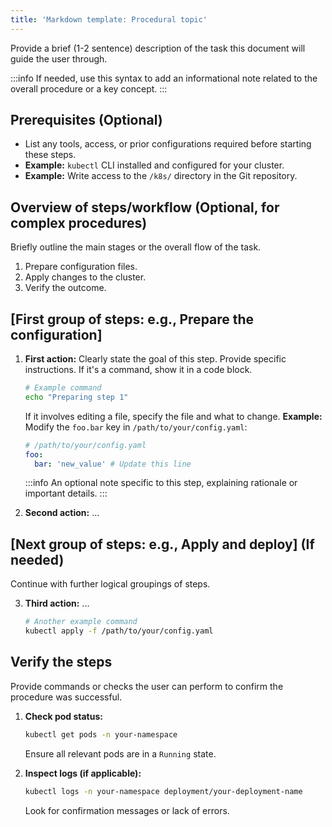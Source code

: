 ```yaml
---
title: 'Markdown template: Procedural topic'
---
```


Provide a brief (1-2 sentence) description of the task this document will guide the user through.

:::info If needed, use this syntax to add an informational note related to the overall procedure or a key concept. :::

## Prerequisites (Optional)

- List any tools, access, or prior configurations required before starting these steps.
- **Example:** `kubectl` CLI installed and configured for your cluster.
- **Example:** Write access to the `/k8s/` directory in the Git repository.

## Overview of steps/workflow (Optional, for complex procedures)

Briefly outline the main stages or the overall flow of the task.

1.  Prepare configuration files.
2.  Apply changes to the cluster.
3.  Verify the outcome.

## [First group of steps: e.g., Prepare the configuration]

1.  **First action:** Clearly state the goal of this step. Provide specific instructions. If it's a command, show it in
    a code block.

    ```bash
    # Example command
    echo "Preparing step 1"
    ```

    If it involves editing a file, specify the file and what to change. **Example:** Modify the `foo.bar` key in
    `/path/to/your/config.yaml`:

    ```yaml
    # /path/to/your/config.yaml
    foo:
      bar: 'new_value' # Update this line
    ```

    :::info An optional note specific to this step, explaining rationale or important details. :::

2.  **Second action:** ...

## [Next group of steps: e.g., Apply and deploy] (If needed)

Continue with further logical groupings of steps.

3.  **Third action:** ...
    ```bash
    # Another example command
    kubectl apply -f /path/to/your/config.yaml
    ```

## Verify the steps

Provide commands or checks the user can perform to confirm the procedure was successful.

1.  **Check pod status:**

    ```bash
    kubectl get pods -n your-namespace
    ```

    Ensure all relevant pods are in a `Running` state.

2.  **Inspect logs (if applicable):**
    ```bash
    kubectl logs -n your-namespace deployment/your-deployment-name
    ```
    Look for confirmation messages or lack of errors.
